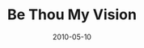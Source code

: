 ---
layout: music 
title: "Be Thou My Vision"
date: 2010-05-10 
description: "Song from the Lavish series."
audio: "http://s3.amazonaws.com/crossroads-media/music/audio/06%20Be%20Thou%20My%20Vision.mp3"
audio-duration: "03:26"
tag: 
 - hymns
src: "http://s3.amazonaws.com/crossroads-media/images/DefaultVideoImage.jpg"
---